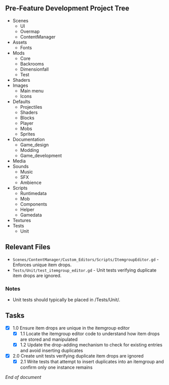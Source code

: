 ## Pre-Feature Development Project Tree
- Scenes
  - UI
  - Overmap
  - ContentManager
- Assets
  - Fonts
- Mods
  - Core
  - Backrooms
  - Dimensionfall
  - Test
- Shaders
- Images
  - Main menu
  - Icons
- Defaults
  - Projectiles
  - Shaders
  - Blocks
  - Player
  - Mobs
  - Sprites
- Documentation
  - Game_design
  - Modding
  - Game_development
- Media
- Sounds
  - Music
  - SFX
  - Ambience
- Scripts
  - Runtimedata
  - Mob
  - Components
  - Helper
  - Gamedata
- Textures
- Tests
  - Unit

## Relevant Files
- `Scenes/ContentManager/Custom_Editors/Scripts/ItemgroupEditor.gd` - Enforces unique item drops.
- `Tests/Unit/test_itemgroup_editor.gd` - Unit tests verifying duplicate item drops are ignored.

### Notes

- Unit tests should typically be placed in /Tests/Unit/.

## Tasks

- [x] 1.0 Ensure item drops are unique in the itemgroup editor
  - [x] 1.1 Locate the itemgroup editor code to understand how item drops are stored and manipulated
  - [x] 1.2 Update the drop-adding mechanism to check for existing entries and avoid inserting duplicates
- [x] 2.0 Create unit tests verifying duplicate item drops are ignored
  - [x] 2.1 Write tests that attempt to insert duplicates into an itemgroup and confirm only one instance remains

*End of document*
